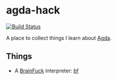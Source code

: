 # agda-hack
[![Build Status](https://travis-ci.org/rootmos/agda-hack.svg?branch=master)](https://travis-ci.org/rootmos/agda-hack)

A place to collect things I learn about [Agda](https://agda.readthedocs.io/).

## Things
* A [BrainFuck](https://esolangs.org/wiki/Brainfuck) interpreter: [bf](/bf)
